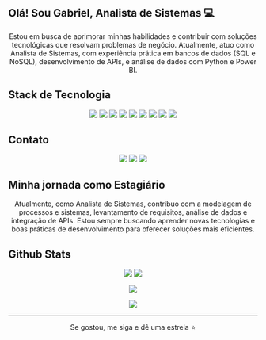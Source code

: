 <!-- portfolio em breve -->
<p align="center">
   <h2>Olá! Sou Gabriel, Analista de Sistemas 💻</h2>
   <p align="center">
      Estou em busca de aprimorar minhas habilidades e contribuir com soluções tecnológicas que resolvam problemas de negócio. Atualmente, atuo como Analista de Sistemas, com experiência prática em bancos de dados (SQL e NoSQL), desenvolvimento de APIs, e análise de dados com Python e Power BI.
   </p>

   <h2>Stack de Tecnologia</h2>
   <p align="center">
      <a href="https://github.com/GabrielRyuu" target="_blank"><img src="https://img.shields.io/badge/MySQL-00000F?style=for-the-badge&logo=mysql&logoColor=white"_blank"></a> 
      <a href="https://github.com/GabrielRyuu" target="_blank"><img src="https://img.shields.io/badge/PostgreSQL-316192?style=for-the-badge&logo=postgresql&logoColor=white"></a>
      <a href="https://github.com/GabrielRyuu" target="_blank"><img src="https://img.shields.io/badge/MongoDB-47A248?style=for-the-badge&logo=mongodb&logoColor=white"></a>
      <a href="https://www.python.org/" target="_blank"><img src="https://img.shields.io/badge/Python-3776AB?style=for-the-badge&logo=python&logoColor=white"></a>
      <a href="https://www.microsoft.com/en-us/power-bi" target="_blank"><img src="https://img.shields.io/badge/PowerBI-6AB5F7?style=for-the-badge&logo=powerbi&logoColor=white"></a>
      <a href="https://www.postman.com/" target="_blank"><img src="https://img.shields.io/badge/Postman-FF6C37?style=for-the-badge&logo=postman&logoColor=white"></a>
      <a href="https://github.com/" target="_blank"><img src="https://img.shields.io/badge/GitHub-100000?style=for-the-badge&logo=github&logoColor=white"></a>
      <a href="https://www.trello.com" target="_blank"><img src="https://img.shields.io/badge/Trello-0079BF?style=for-the-badge&logo=trello&logoColor=white"></a>
      <a href="https://www.atlassian.com/software/jira" target="_blank"><img src="https://img.shields.io/badge/Jira-0052CC?style=for-the-badge&logo=jira&logoColor=white"></a>
   </p>

   <h2>Contato</h2>
   <p align="center">
      <a href="https://linkedin.com/in/gabriel-cortes-teixeira-0b9a4722b/" target="_blank"><img src="https://img.shields.io/badge/-LinkedIn-%230077B5?style=for-the-badge&logo=linkedin&logoColor=white" target="_blank"></a> 
      <a href="mailto:gcortesteixeira@gmail.com"><img src="https://img.shields.io/badge/-Gmail-%23333?style=for-the-badge&logo=gmail&logoColor=white" target="_blank"></a>
      <a href="https://github.com/GabrielRyuu" target="_blank"><img src="https://img.shields.io/badge/GitHub-100000?style=for-the-badge&logo=github&logoColor=white" target="_blank"></a>
   </p>

   <h2>Minha jornada como Estagiário</h2>
   <p align="center">
      Atualmente, como Analista de Sistemas, contribuo com a modelagem de processos e sistemas, levantamento de requisitos, análise de dados e integração de APIs. Estou sempre buscando aprender novas tecnologias e boas práticas de desenvolvimento para oferecer soluções mais eficientes.
   </p>

   <h2>Github Stats</h2>
   <p align="center">
      <img src="https://github-readme-stats.vercel.app/api?username=GabrielRyuu&show_icons=true&theme=radical&line_height=27">
      <img src="https://github-readme-stats.vercel.app/api/top-langs/?username=GabrielRyuu&layout=compact&langs_count=7&theme=radical"/>
   </p>

   <p align="center">
      <img  src="https://github-readme-streak-stats.herokuapp.com/?user=GabrielRyuu&show_icons=true&locale=en&layout=compact&theme=radical&line_height=0" />
   </p>

   <p align="center">
      <img src="https://activity-graph.herokuapp.com/graph?username=GabrielRyuu&theme=radical">
   </p> 

   <hr>
   <p align="center">Se gostou, me siga e dê uma estrela ⭐</p>
</p>
